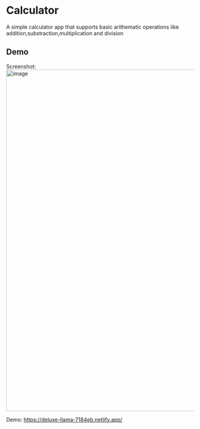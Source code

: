# Calculator
A simple calculator app that supports basic arithematic operations like addition,substraction,multiplication and division
## Demo
Screenshot: <img width="1919" height="916" alt="image" src="https://github.com/user-attachments/assets/409db842-f528-47f5-831d-041b83f2b52c" />

Demo: https://deluxe-llama-7184eb.netlify.app/

